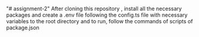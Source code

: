 "# assignment-2" 
After cloning this repository , install all the necessary packages and create a .env file following the config.ts file with necessary variables to the root directory and  to run, follow the commands of scripts of package.json 
